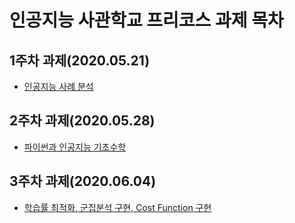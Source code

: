 # 인공지능 사관학교 프리코스 과제 목차

## 1주차 과제(2020.05.21)
- [인공지능 사례 분석](https://github.com/jayten42/precourse-gj-aischool-assignment/blob/master/1%EC%A3%BC%EC%B0%A8_%EA%B3%BC%EC%A0%9C.ipynb)

## 2주차 과제(2020.05.28)
- [파이썬과 인공지능 기초수학](https://github.com/jayten42/precourse-gj-aischool-assignment/blob/master/2%EC%A3%BC%EC%B0%A8%EA%B3%BC%EC%A0%9C.ipynb)

## 3주차 과제(2020.06.04)
- [학습률 최적화, 군집분석 구현, Cost Function 구현](https://github.com/jayten42/precourse-gj-aischool-assignment/blob/master/3%EC%A3%BC%EC%B0%A8_%EA%B3%BC%EC%A0%9C.ipynb)
